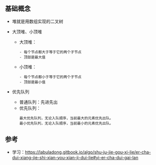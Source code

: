 
## 基础概念

- 堆就是用数组实现的二叉树

- 大顶堆、小顶堆
  - 大顶堆：
    ```
    - 每个节点都大于等于它的两个子节点
    - 顶部是最大值
    ```
  - 小顶堆：
    ```
    - 每个节点都小于等于它的两个子节点
    - 顶部是最小值
    ```


- 优先队列
  - 普通队列：先进先出
  - 优先队列：
    ```
    最大优先队列，无论入队顺序，当前最大的元素优先出队。
    最小优先队列，无论入队顺序，当前最小的元素优先出队。    
    ```



## 参考
- 学习：https://labuladong.gitbook.io/algo/shu-ju-jie-gou-xi-lie/er-cha-dui-xiang-jie-shi-xian-you-xian-ji-dui-lie#yi-er-cha-dui-gai-lan


